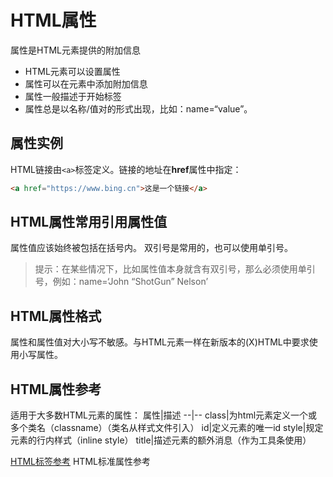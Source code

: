 # HTML属性

属性是HTML元素提供的附加信息

- HTML元素可以设置属性
- 属性可以在元素中添加附加信息
- 属性一般描述于开始标签
- 属性总是以名称/值对的形式出现，比如：name=“value”。

## 属性实例

HTML链接由`<a>`标签定义。链接的地址在**href**属性中指定：

```html
<a href="https://www.bing.cn">这是一个链接</a>
```

## HTML属性常用引用属性值

属性值应该始终被包括在括号内。
双引号是常用的，也可以使用单引号。
> 提示：在某些情况下，比如属性值本身就含有双引号，那么必须使用单引号，例如：name=‘John “ShotGun” Nelson’

## HTML属性格式

属性和属性值对大小写不敏感。与HTML元素一样在新版本的(X)HTML中要求使用小写属性。

## HTML属性参考

适用于大多数HTML元素的属性：
属性|描述
--|--
class|为html元素定义一个或多个类名（classname）（类名从样式文件引入）
id|定义元素的唯一id
style|规定元素的行内样式（inline style）
title|描述元素的额外消息（作为工具条使用）

[HTML标签参考](./99.HTML标签参考.md)
HTML标准属性参考